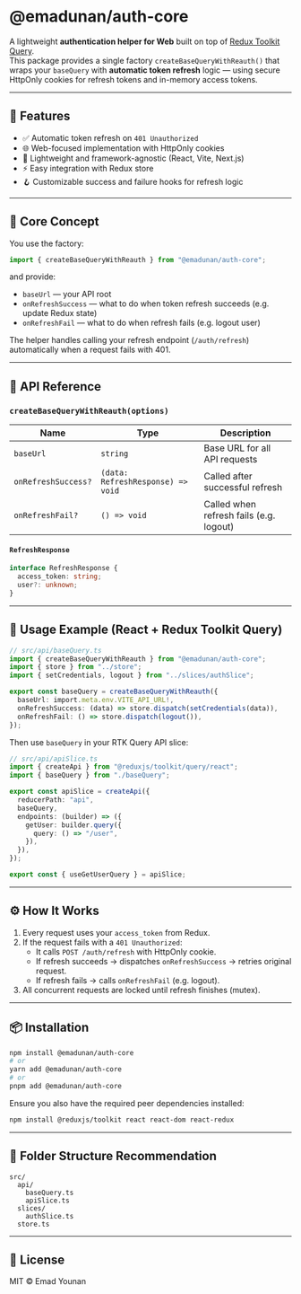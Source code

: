 # @emadunan/auth-core

A lightweight **authentication helper for Web** built on top of [Redux Toolkit Query](https://redux-toolkit.js.org/rtk-query/overview).  
This package provides a single factory `createBaseQueryWithReauth()` that wraps your `baseQuery` with **automatic token refresh** logic — using secure HttpOnly cookies for refresh tokens and in-memory access tokens.

---

## 🚀 Features

- ✅ Automatic token refresh on `401 Unauthorized`
- 🌐 Web-focused implementation with HttpOnly cookies
- 🧱 Lightweight and framework-agnostic (React, Vite, Next.js)
- ⚡ Easy integration with Redux store
- 🪝 Customizable success and failure hooks for refresh logic

---

## 🧠 Core Concept

You use the factory:

```ts
import { createBaseQueryWithReauth } from "@emadunan/auth-core";
```

and provide:
- `baseUrl` — your API root
- `onRefreshSuccess` — what to do when token refresh succeeds (e.g. update Redux state)
- `onRefreshFail` — what to do when refresh fails (e.g. logout user)

The helper handles calling your refresh endpoint (`/auth/refresh`) automatically when a request fails with 401.

---

## 🧩 API Reference

### `createBaseQueryWithReauth(options)`

| Name | Type | Description |
|------|------|-------------|
| `baseUrl` | `string` | Base URL for all API requests |
| `onRefreshSuccess?` | `(data: RefreshResponse) => void` | Called after successful refresh |
| `onRefreshFail?` | `() => void` | Called when refresh fails (e.g. logout) |

#### `RefreshResponse`

```ts
interface RefreshResponse {
  access_token: string;
  user?: unknown;
}
```

---

## 🧭 Usage Example (React + Redux Toolkit Query)

```ts
// src/api/baseQuery.ts
import { createBaseQueryWithReauth } from "@emadunan/auth-core";
import { store } from "../store";
import { setCredentials, logout } from "../slices/authSlice";

export const baseQuery = createBaseQueryWithReauth({
  baseUrl: import.meta.env.VITE_API_URL!,
  onRefreshSuccess: (data) => store.dispatch(setCredentials(data)),
  onRefreshFail: () => store.dispatch(logout()),
});
```

Then use `baseQuery` in your RTK Query API slice:

```ts
// src/api/apiSlice.ts
import { createApi } from "@reduxjs/toolkit/query/react";
import { baseQuery } from "./baseQuery";

export const apiSlice = createApi({
  reducerPath: "api",
  baseQuery,
  endpoints: (builder) => ({
    getUser: builder.query({
      query: () => "/user",
    }),
  }),
});

export const { useGetUserQuery } = apiSlice;
```

---

## ⚙️ How It Works

1. Every request uses your `access_token` from Redux.
2. If the request fails with a `401 Unauthorized`:
   - It calls `POST /auth/refresh` with HttpOnly cookie.
   - If refresh succeeds → dispatches `onRefreshSuccess` → retries original request.
   - If refresh fails → calls `onRefreshFail` (e.g. logout).
3. All concurrent requests are locked until refresh finishes (mutex).

---

## 📦 Installation

```bash
npm install @emadunan/auth-core
# or
yarn add @emadunan/auth-core
# or
pnpm add @emadunan/auth-core
```

Ensure you also have the required peer dependencies installed:

```bash
npm install @reduxjs/toolkit react react-dom react-redux
```

---

## 🧰 Folder Structure Recommendation

```
src/
  api/
    baseQuery.ts
    apiSlice.ts
  slices/
    authSlice.ts
  store.ts
```

---

## 🪪 License

MIT © Emad Younan
